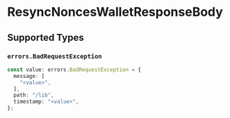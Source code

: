 # ResyncNoncesWalletResponseBody


## Supported Types

### `errors.BadRequestException`

```typescript
const value: errors.BadRequestException = {
  message: [
    "<value>",
  ],
  path: "/lib",
  timestamp: "<value>",
};
```


